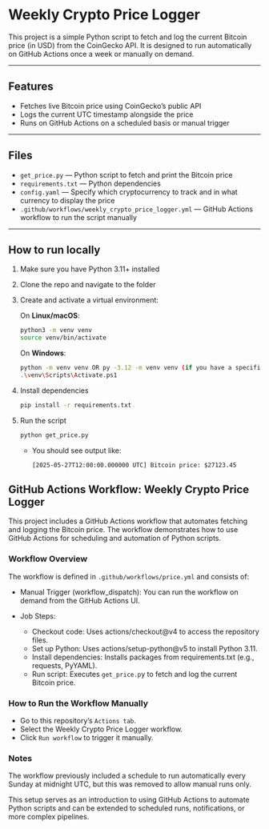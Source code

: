 # Weekly Crypto Price Logger

This project is a simple Python script to fetch and log the current Bitcoin price (in USD) from the CoinGecko API. It is designed to run automatically on GitHub Actions once a week or manually on demand.

---

## Features

- Fetches live Bitcoin price using CoinGecko’s public API
- Logs the current UTC timestamp alongside the price
- Runs on GitHub Actions on a scheduled basis or manual trigger

---

## Files

- `get_price.py` — Python script to fetch and print the Bitcoin price
- `requirements.txt` — Python dependencies
- `config.yaml` —  Specify which cryptocurrency to track and in what currency to display the price
- `.github/workflows/weekly_crypto_price_logger.yml` — GitHub Actions workflow to run the script manually

---

## How to run locally

1. Make sure you have Python 3.11+ installed
2. Clone the repo and navigate to the folder
3. Create and activate a virtual environment:

   On **Linux/macOS**:
   ```bash
   python3 -m venv venv
   source venv/bin/activate
    ```

    On **Windows**:
    ```bash
    python -m venv venv OR py -3.12 -m venv venv (if you have a specific version)
    .\venv\Scripts\Activate.ps1

4. Install dependencies
    ```bash
   pip install -r requirements.txt
    ```

5. Run the script
    ```bash
   python get_price.py
    ```
    - You should see output like:
        ```
        [2025-05-27T12:00:00.000000 UTC] Bitcoin price: $27123.45
        ```


## GitHub Actions Workflow: Weekly Crypto Price Logger
This project includes a GitHub Actions workflow that automates fetching and logging the Bitcoin price. The workflow demonstrates how to use GitHub Actions for scheduling and automation of Python scripts.

### Workflow Overview
The workflow is defined in `.github/workflows/price.yml` and consists of:

- Manual Trigger (workflow_dispatch): You can run the workflow on demand from the GitHub Actions UI.

- Job Steps:
    - Checkout code: Uses actions/checkout@v4 to access the repository files.
    - Set up Python: Uses actions/setup-python@v5 to install Python 3.11.
    - Install dependencies: Installs packages from requirements.txt (e.g., requests, PyYAML).
    - Run script: Executes `get_price.p`y to fetch and log the current Bitcoin price.

### How to Run the Workflow Manually
- Go to this repository’s `Actions tab`.
- Select the Weekly Crypto Price Logger workflow.
- Click `Run workflow` to trigger it manually.

### Notes
The workflow previously included a schedule to run automatically every Sunday at midnight UTC, but this was removed to allow manual runs only.

This setup serves as an introduction to using GitHub Actions to automate Python scripts and can be extended to scheduled runs, notifications, or more complex pipelines.